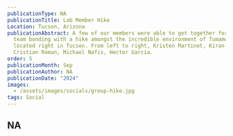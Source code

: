 ```yaml
---
publicationType: NA
publicationTitle: Lab Member Hike
Location: Tucson, Arizona
publicationAbstract: A few of our members were able to get together for some
  team bonding with a hike amongst the incredible environment of Tumamoc Hill
  located right in Tucson. From left to right, Kristen Martinet, Kiran Basava,
  Cristian Roman, Michael Nafis, Hector Garcia.
order: 5
publicationMonth: Sep
publicationAuthor: NA
publicationDate: "2024"
images:
  - /assets/images/socials/group-hike.jpg
tags: Social
---
```


NA
---
